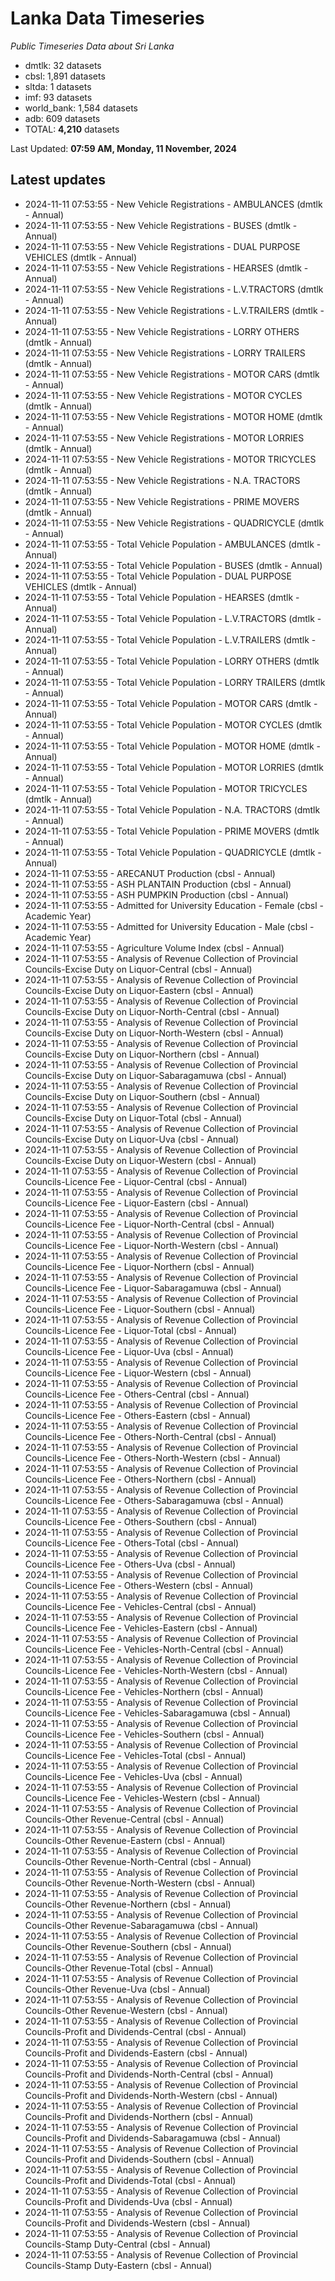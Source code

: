# Lanka Data Timeseries
*Public Timeseries Data about Sri Lanka*

* dmtlk: 32 datasets
* cbsl: 1,891 datasets
* sltda: 1 datasets
* imf: 93 datasets
* world_bank: 1,584 datasets
* adb: 609 datasets
* TOTAL: **4,210** datasets

Last Updated: **07:59 AM, Monday, 11 November, 2024**

## Latest updates

* 2024-11-11 07:53:55 - New Vehicle Registrations - AMBULANCES (dmtlk - Annual)
* 2024-11-11 07:53:55 - New Vehicle Registrations - BUSES (dmtlk - Annual)
* 2024-11-11 07:53:55 - New Vehicle Registrations - DUAL PURPOSE VEHICLES (dmtlk - Annual)
* 2024-11-11 07:53:55 - New Vehicle Registrations - HEARSES (dmtlk - Annual)
* 2024-11-11 07:53:55 - New Vehicle Registrations - L.V.TRACTORS (dmtlk - Annual)
* 2024-11-11 07:53:55 - New Vehicle Registrations - L.V.TRAILERS (dmtlk - Annual)
* 2024-11-11 07:53:55 - New Vehicle Registrations - LORRY OTHERS (dmtlk - Annual)
* 2024-11-11 07:53:55 - New Vehicle Registrations - LORRY TRAILERS (dmtlk - Annual)
* 2024-11-11 07:53:55 - New Vehicle Registrations - MOTOR CARS (dmtlk - Annual)
* 2024-11-11 07:53:55 - New Vehicle Registrations - MOTOR CYCLES (dmtlk - Annual)
* 2024-11-11 07:53:55 - New Vehicle Registrations - MOTOR HOME (dmtlk - Annual)
* 2024-11-11 07:53:55 - New Vehicle Registrations - MOTOR LORRIES (dmtlk - Annual)
* 2024-11-11 07:53:55 - New Vehicle Registrations - MOTOR TRICYCLES (dmtlk - Annual)
* 2024-11-11 07:53:55 - New Vehicle Registrations - N.A. TRACTORS (dmtlk - Annual)
* 2024-11-11 07:53:55 - New Vehicle Registrations - PRIME MOVERS (dmtlk - Annual)
* 2024-11-11 07:53:55 - New Vehicle Registrations - QUADRICYCLE (dmtlk - Annual)
* 2024-11-11 07:53:55 - Total Vehicle Population - AMBULANCES (dmtlk - Annual)
* 2024-11-11 07:53:55 - Total Vehicle Population - BUSES (dmtlk - Annual)
* 2024-11-11 07:53:55 - Total Vehicle Population - DUAL PURPOSE VEHICLES (dmtlk - Annual)
* 2024-11-11 07:53:55 - Total Vehicle Population - HEARSES (dmtlk - Annual)
* 2024-11-11 07:53:55 - Total Vehicle Population - L.V.TRACTORS (dmtlk - Annual)
* 2024-11-11 07:53:55 - Total Vehicle Population - L.V.TRAILERS (dmtlk - Annual)
* 2024-11-11 07:53:55 - Total Vehicle Population - LORRY OTHERS (dmtlk - Annual)
* 2024-11-11 07:53:55 - Total Vehicle Population - LORRY TRAILERS (dmtlk - Annual)
* 2024-11-11 07:53:55 - Total Vehicle Population - MOTOR CARS (dmtlk - Annual)
* 2024-11-11 07:53:55 - Total Vehicle Population - MOTOR CYCLES (dmtlk - Annual)
* 2024-11-11 07:53:55 - Total Vehicle Population - MOTOR HOME (dmtlk - Annual)
* 2024-11-11 07:53:55 - Total Vehicle Population - MOTOR LORRIES (dmtlk - Annual)
* 2024-11-11 07:53:55 - Total Vehicle Population - MOTOR TRICYCLES (dmtlk - Annual)
* 2024-11-11 07:53:55 - Total Vehicle Population - N.A. TRACTORS (dmtlk - Annual)
* 2024-11-11 07:53:55 - Total Vehicle Population - PRIME MOVERS (dmtlk - Annual)
* 2024-11-11 07:53:55 - Total Vehicle Population - QUADRICYCLE (dmtlk - Annual)
* 2024-11-11 07:53:55 - ARECANUT Production (cbsl - Annual)
* 2024-11-11 07:53:55 - ASH PLANTAIN Production (cbsl - Annual)
* 2024-11-11 07:53:55 - ASH PUMPKIN Production (cbsl - Annual)
* 2024-11-11 07:53:55 - Admitted for University Education - Female (cbsl - Academic Year)
* 2024-11-11 07:53:55 - Admitted for University Education - Male (cbsl - Academic Year)
* 2024-11-11 07:53:55 - Agriculture Volume Index (cbsl - Annual)
* 2024-11-11 07:53:55 - Analysis of Revenue Collection of Provincial Councils-Excise Duty on Liquor-Central (cbsl - Annual)
* 2024-11-11 07:53:55 - Analysis of Revenue Collection of Provincial Councils-Excise Duty on Liquor-Eastern (cbsl - Annual)
* 2024-11-11 07:53:55 - Analysis of Revenue Collection of Provincial Councils-Excise Duty on Liquor-North-Central (cbsl - Annual)
* 2024-11-11 07:53:55 - Analysis of Revenue Collection of Provincial Councils-Excise Duty on Liquor-North-Western (cbsl - Annual)
* 2024-11-11 07:53:55 - Analysis of Revenue Collection of Provincial Councils-Excise Duty on Liquor-Northern (cbsl - Annual)
* 2024-11-11 07:53:55 - Analysis of Revenue Collection of Provincial Councils-Excise Duty on Liquor-Sabaragamuwa (cbsl - Annual)
* 2024-11-11 07:53:55 - Analysis of Revenue Collection of Provincial Councils-Excise Duty on Liquor-Southern (cbsl - Annual)
* 2024-11-11 07:53:55 - Analysis of Revenue Collection of Provincial Councils-Excise Duty on Liquor-Total (cbsl - Annual)
* 2024-11-11 07:53:55 - Analysis of Revenue Collection of Provincial Councils-Excise Duty on Liquor-Uva (cbsl - Annual)
* 2024-11-11 07:53:55 - Analysis of Revenue Collection of Provincial Councils-Excise Duty on Liquor-Western (cbsl - Annual)
* 2024-11-11 07:53:55 - Analysis of Revenue Collection of Provincial Councils-Licence Fee - Liquor-Central (cbsl - Annual)
* 2024-11-11 07:53:55 - Analysis of Revenue Collection of Provincial Councils-Licence Fee - Liquor-Eastern (cbsl - Annual)
* 2024-11-11 07:53:55 - Analysis of Revenue Collection of Provincial Councils-Licence Fee - Liquor-North-Central (cbsl - Annual)
* 2024-11-11 07:53:55 - Analysis of Revenue Collection of Provincial Councils-Licence Fee - Liquor-North-Western (cbsl - Annual)
* 2024-11-11 07:53:55 - Analysis of Revenue Collection of Provincial Councils-Licence Fee - Liquor-Northern (cbsl - Annual)
* 2024-11-11 07:53:55 - Analysis of Revenue Collection of Provincial Councils-Licence Fee - Liquor-Sabaragamuwa (cbsl - Annual)
* 2024-11-11 07:53:55 - Analysis of Revenue Collection of Provincial Councils-Licence Fee - Liquor-Southern (cbsl - Annual)
* 2024-11-11 07:53:55 - Analysis of Revenue Collection of Provincial Councils-Licence Fee - Liquor-Total (cbsl - Annual)
* 2024-11-11 07:53:55 - Analysis of Revenue Collection of Provincial Councils-Licence Fee - Liquor-Uva (cbsl - Annual)
* 2024-11-11 07:53:55 - Analysis of Revenue Collection of Provincial Councils-Licence Fee - Liquor-Western (cbsl - Annual)
* 2024-11-11 07:53:55 - Analysis of Revenue Collection of Provincial Councils-Licence Fee - Others-Central (cbsl - Annual)
* 2024-11-11 07:53:55 - Analysis of Revenue Collection of Provincial Councils-Licence Fee - Others-Eastern (cbsl - Annual)
* 2024-11-11 07:53:55 - Analysis of Revenue Collection of Provincial Councils-Licence Fee - Others-North-Central (cbsl - Annual)
* 2024-11-11 07:53:55 - Analysis of Revenue Collection of Provincial Councils-Licence Fee - Others-North-Western (cbsl - Annual)
* 2024-11-11 07:53:55 - Analysis of Revenue Collection of Provincial Councils-Licence Fee - Others-Northern (cbsl - Annual)
* 2024-11-11 07:53:55 - Analysis of Revenue Collection of Provincial Councils-Licence Fee - Others-Sabaragamuwa (cbsl - Annual)
* 2024-11-11 07:53:55 - Analysis of Revenue Collection of Provincial Councils-Licence Fee - Others-Southern (cbsl - Annual)
* 2024-11-11 07:53:55 - Analysis of Revenue Collection of Provincial Councils-Licence Fee - Others-Total (cbsl - Annual)
* 2024-11-11 07:53:55 - Analysis of Revenue Collection of Provincial Councils-Licence Fee - Others-Uva (cbsl - Annual)
* 2024-11-11 07:53:55 - Analysis of Revenue Collection of Provincial Councils-Licence Fee - Others-Western (cbsl - Annual)
* 2024-11-11 07:53:55 - Analysis of Revenue Collection of Provincial Councils-Licence Fee - Vehicles-Central (cbsl - Annual)
* 2024-11-11 07:53:55 - Analysis of Revenue Collection of Provincial Councils-Licence Fee - Vehicles-Eastern (cbsl - Annual)
* 2024-11-11 07:53:55 - Analysis of Revenue Collection of Provincial Councils-Licence Fee - Vehicles-North-Central (cbsl - Annual)
* 2024-11-11 07:53:55 - Analysis of Revenue Collection of Provincial Councils-Licence Fee - Vehicles-North-Western (cbsl - Annual)
* 2024-11-11 07:53:55 - Analysis of Revenue Collection of Provincial Councils-Licence Fee - Vehicles-Northern (cbsl - Annual)
* 2024-11-11 07:53:55 - Analysis of Revenue Collection of Provincial Councils-Licence Fee - Vehicles-Sabaragamuwa (cbsl - Annual)
* 2024-11-11 07:53:55 - Analysis of Revenue Collection of Provincial Councils-Licence Fee - Vehicles-Southern (cbsl - Annual)
* 2024-11-11 07:53:55 - Analysis of Revenue Collection of Provincial Councils-Licence Fee - Vehicles-Total (cbsl - Annual)
* 2024-11-11 07:53:55 - Analysis of Revenue Collection of Provincial Councils-Licence Fee - Vehicles-Uva (cbsl - Annual)
* 2024-11-11 07:53:55 - Analysis of Revenue Collection of Provincial Councils-Licence Fee - Vehicles-Western (cbsl - Annual)
* 2024-11-11 07:53:55 - Analysis of Revenue Collection of Provincial Councils-Other Revenue-Central (cbsl - Annual)
* 2024-11-11 07:53:55 - Analysis of Revenue Collection of Provincial Councils-Other Revenue-Eastern (cbsl - Annual)
* 2024-11-11 07:53:55 - Analysis of Revenue Collection of Provincial Councils-Other Revenue-North-Central (cbsl - Annual)
* 2024-11-11 07:53:55 - Analysis of Revenue Collection of Provincial Councils-Other Revenue-North-Western (cbsl - Annual)
* 2024-11-11 07:53:55 - Analysis of Revenue Collection of Provincial Councils-Other Revenue-Northern (cbsl - Annual)
* 2024-11-11 07:53:55 - Analysis of Revenue Collection of Provincial Councils-Other Revenue-Sabaragamuwa (cbsl - Annual)
* 2024-11-11 07:53:55 - Analysis of Revenue Collection of Provincial Councils-Other Revenue-Southern (cbsl - Annual)
* 2024-11-11 07:53:55 - Analysis of Revenue Collection of Provincial Councils-Other Revenue-Total (cbsl - Annual)
* 2024-11-11 07:53:55 - Analysis of Revenue Collection of Provincial Councils-Other Revenue-Uva (cbsl - Annual)
* 2024-11-11 07:53:55 - Analysis of Revenue Collection of Provincial Councils-Other Revenue-Western (cbsl - Annual)
* 2024-11-11 07:53:55 - Analysis of Revenue Collection of Provincial Councils-Profit and Dividends-Central (cbsl - Annual)
* 2024-11-11 07:53:55 - Analysis of Revenue Collection of Provincial Councils-Profit and Dividends-Eastern (cbsl - Annual)
* 2024-11-11 07:53:55 - Analysis of Revenue Collection of Provincial Councils-Profit and Dividends-North-Central (cbsl - Annual)
* 2024-11-11 07:53:55 - Analysis of Revenue Collection of Provincial Councils-Profit and Dividends-North-Western (cbsl - Annual)
* 2024-11-11 07:53:55 - Analysis of Revenue Collection of Provincial Councils-Profit and Dividends-Northern (cbsl - Annual)
* 2024-11-11 07:53:55 - Analysis of Revenue Collection of Provincial Councils-Profit and Dividends-Sabaragamuwa (cbsl - Annual)
* 2024-11-11 07:53:55 - Analysis of Revenue Collection of Provincial Councils-Profit and Dividends-Southern (cbsl - Annual)
* 2024-11-11 07:53:55 - Analysis of Revenue Collection of Provincial Councils-Profit and Dividends-Total (cbsl - Annual)
* 2024-11-11 07:53:55 - Analysis of Revenue Collection of Provincial Councils-Profit and Dividends-Uva (cbsl - Annual)
* 2024-11-11 07:53:55 - Analysis of Revenue Collection of Provincial Councils-Profit and Dividends-Western (cbsl - Annual)
* 2024-11-11 07:53:55 - Analysis of Revenue Collection of Provincial Councils-Stamp Duty-Central (cbsl - Annual)
* 2024-11-11 07:53:55 - Analysis of Revenue Collection of Provincial Councils-Stamp Duty-Eastern (cbsl - Annual)